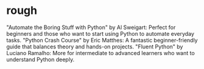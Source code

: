 # rough

"Automate the Boring Stuff with Python" by Al Sweigart: Perfect for beginners and those who want to start using Python to automate everyday tasks.
"Python Crash Course" by Eric Matthes: A fantastic beginner-friendly guide that balances theory and hands-on projects.
"Fluent Python" by Luciano Ramalho: More for intermediate to advanced learners who want to understand Python deeply.
